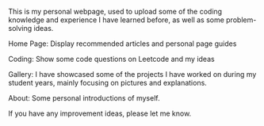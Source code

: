 This is my personal webpage, used to upload some of the coding knowledge and experience I have learned before, as well as some problem-solving ideas.


Home Page:  Display recommended articles and personal page guides

Coding:  Show some code questions on Leetcode and my ideas

Gallery:  I have showcased some of the projects I have worked on during my student years, mainly focusing on pictures and explanations.

About:  Some personal introductions of myself.


If you have any improvement ideas, please let me know.
